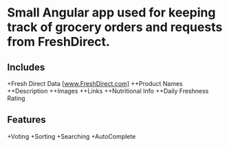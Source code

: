 Small Angular app used for keeping track of grocery orders and requests from FreshDirect.
=============

Includes
--------
+Fresh Direct Data [www.FreshDirect.com]
++Product Names
++Description
++Images
++Links
++Nutritional Info
++Daily Freshness Rating


Features
--------
+Voting
+Sorting
+Searching
+AutoComplete

